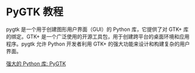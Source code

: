 # PyGTK 教程

<show-structure depth="3"/>

pygtk 是一个用于创建图形用户界面（GUI）的 Python 库，它提供了对 GTK+ 库的绑定。GTK+ 是一个广泛使用的开源工具包，用于创建跨平台的桌面环境和应用程序。pygtk 允许 Python 开发者利用 GTK+ 的强大功能来设计和构建复杂的用户界面。

<seealso>
<category ref="ref_docs">
    <a href="https://mp.weixin.qq.com/s/Or4ChLLJarW_mYOL9248Kg">强大的 Python 库: PyGTK</a>
</category>
<category ref="ref_github">
</category>
<category ref="ref_issues">
</category>
<category ref="ref_hf">
</category>
<category ref="ref_ms">
</category>
</seealso>
